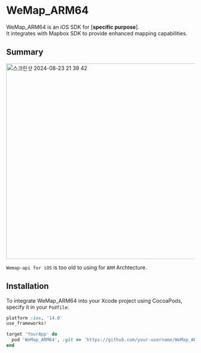 # WeMap_ARM64

WeMap_ARM64 is an iOS SDK for [**specific purpose**].   
It integrates with Mapbox SDK to provide enhanced mapping capabilities.

## Summary
<img width="523" alt="스크린샷 2024-08-23 21 39 42" src="https://github.com/user-attachments/assets/76339640-9951-447e-9840-94434240b835">

`Wemap-api for iOS` is too old to using for `ARM` Archtecture.
## Installation

To integrate WeMap_ARM64 into your Xcode project using CocoaPods, specify it in your `Podfile`:

```ruby
platform :ios, '14.0'
use_frameworks!

target 'YourApp' do
  pod 'WeMap_ARM64', :git => 'https://github.com/your-username/WeMap_ARM64.git'
end
